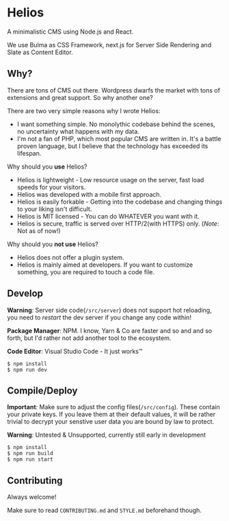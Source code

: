 # Helios

A minimalistic CMS using Node.js and React.

We use Bulma as CSS Framework, next.js for Server Side Rendering and Slate as Content Editor.

## Why?

There are tons of CMS out there. Wordpress dwarfs the market with tons of extensions and great support. So why another one?

There are two very simple reasons why I wrote Helios:

- I want something simple. No monolythic codebase behind the scenes, no uncertainty what happens with my data.
- I'm not a fan of PHP, which most popular CMS are written in. It's a battle proven language, but I believe that the technology has exceeded its lifespan.

Why should you **use** Helios?

- Helios is lightweight - Low resource usage on the server, fast load speeds for your visitors.
- Helios was developed with a mobile first approach.
- Helios is easily forkable - Getting into the codebase and changing things to your liking isn't difficult.
- Helios is MIT licensed - You can do WHATEVER you want with it.
- Helios is secure, traffic is served over HTTP/2(with HTTPS) only. (*Note*: Not as of now!)

Why should you **not use** Helios?

- Helios does not offer a plugin system.
- Helios is mainly aimed at developers. If you want to customize something, you are required to touch a code file.

## Develop

**Warning**: Server side code(`/src/server`) does not support hot reloading, you need to *restart* the dev server if you change any code within!

**Package Manager**: NPM. I know, Yarn & Co are faster and so and and so forth, but I'd rather not add another tool to the ecosystem.

**Code Editor**: Visual Studio Code - It just works™️

```
$ npm install
$ npm run dev
```

## Compile/Deploy

**Important**: Make sure to adjust the config files(`/src/config`). These contain your private keys. If you leave them at their default values, it will be rather trivial to decrypt your senstive user data you are bound by law to protect.

**Warning**: Untested & Unsupported, currently still early in development

```
$ npm install
$ npm run build
$ npm run start
```

## Contributing

Always welcome!

Make sure to read `CONTRIBUTING.md` and `STYLE.md` beforehand though.